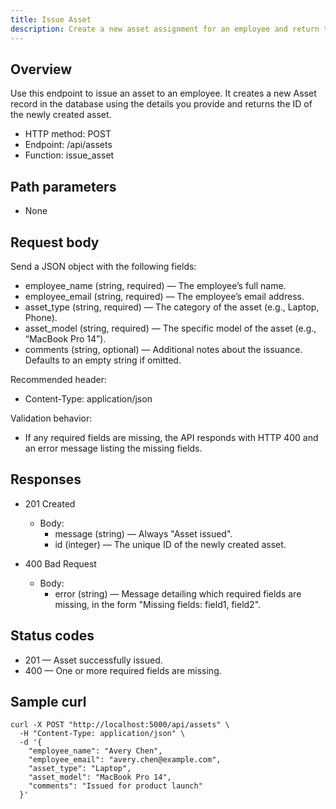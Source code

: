 ```yaml
---
title: Issue Asset
description: Create a new asset assignment for an employee and return the newly created asset’s ID.
---
```


## Overview
Use this endpoint to issue an asset to an employee. It creates a new Asset record in the database using the details you provide and returns the ID of the newly created asset.

- HTTP method: POST
- Endpoint: /api/assets
- Function: issue_asset

## Path parameters
- None

## Request body
Send a JSON object with the following fields:

- employee_name (string, required) — The employee’s full name.
- employee_email (string, required) — The employee’s email address.
- asset_type (string, required) — The category of the asset (e.g., Laptop, Phone).
- asset_model (string, required) — The specific model of the asset (e.g., “MacBook Pro 14”).
- comments (string, optional) — Additional notes about the issuance. Defaults to an empty string if omitted.

Recommended header:
- Content-Type: application/json

Validation behavior:
- If any required fields are missing, the API responds with HTTP 400 and an error message listing the missing fields.

## Responses

- 201 Created
  - Body:
    - message (string) — Always "Asset issued".
    - id (integer) — The unique ID of the newly created asset.

- 400 Bad Request
  - Body:
    - error (string) — Message detailing which required fields are missing, in the form "Missing fields: field1, field2".

## Status codes
- 201 — Asset successfully issued.
- 400 — One or more required fields are missing.

## Sample curl
    curl -X POST "http://localhost:5000/api/assets" \
      -H "Content-Type: application/json" \
      -d '{
        "employee_name": "Avery Chen",
        "employee_email": "avery.chen@example.com",
        "asset_type": "Laptop",
        "asset_model": "MacBook Pro 14",
        "comments": "Issued for product launch"
      }'